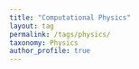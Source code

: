 ```yaml
---
title: "Computational Physics"
layout: tag
permalink: /tags/physics/
taxonomy: Physics
author_profile: true
---
```

